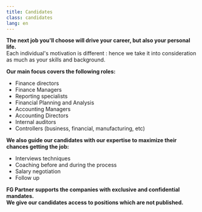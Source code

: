 ```yaml
---
title: Candidates
class: candidates
lang: en
---
```

**The next job you'll choose will drive your career, but also your personal life.**<br/>
Each individual's motivation is different : hence we take it into consideration as much as your skills and background.

**Our main focus covers the following roles:**<br/>
- Finance directors
- Finance Managers
- Reporting specialists
- Financial Planning and Analysis
- Accounting Managers
- Accounting Directors
- Internal auditors
- Controllers (business, financial, manufacturing, etc)


**We also guide our candidates with our expertise to maximize their chances getting the job:**<br/>

- Interviews techniques
- Coaching before and during the process
- Salary negotiation
- Follow up

**FG Partner supports the companies with exclusive and confidential mandates.**<br/>
**We give our candidates access to positions which are not published.**
